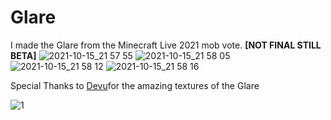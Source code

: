 # Glare
 I made the Glare from the Minecraft Live 2021 mob vote. **[NOT FINAL STILL BETA]**
![2021-10-15_21 57 55](https://user-images.githubusercontent.com/92093995/137571021-7c655182-3de3-43f3-81b7-7fb341ee6410.png)
![2021-10-15_21 58 05](https://user-images.githubusercontent.com/92093995/137571023-56bdd2f6-a481-4308-bb85-3553b8bef0f7.png)
![2021-10-15_21 58 12](https://user-images.githubusercontent.com/92093995/137571024-8c2277f6-4a0b-4fad-bd4e-e2a159ac4532.png)
![2021-10-15_21 58 16](https://user-images.githubusercontent.com/92093995/137571026-e41ec338-31a7-45cd-a325-0e102229c9ec.png)

Special Thanks to [Devu](https://twitter.com/DevuProjects)for the amazing textures of the Glare

![1](https://user-images.githubusercontent.com/92093995/137571102-89696e7f-e624-460c-ae2d-c8586fdf33ef.jpg)
